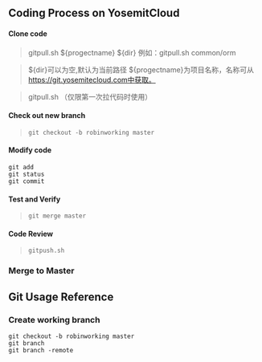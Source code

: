 
## Coding Process on YosemitCloud
#### Clone code
> gitpull.sh ${progectname} ${dir} 例如：gitpull.sh common/orm

> ${dir}可以为空,默认为当前路径 ${progectname}为项目名称，名称可从 https://git.yosemitecloud.com中获取。

> gitpull.sh （仅限第一次拉代码时使用）

#### Check out new branch
> `git checkout -b robinworking master`

#### Modify code
```
git add
git status
git commit
```

#### Test and Verify
> `git merge master`


#### Code Review
> `gitpush.sh`

### Merge to Master

## Git Usage Reference
### Create working branch
```
git checkout -b robinworking master
git branch
git branch -remote
```
